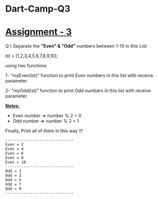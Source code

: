 # Dart-Camp-Q3
# <u>Assignment - 3</u>

Q \ Separate the **"Even" & "Odd"** numbers between 1-10 in this List 

lst = [1,2,3,4,5,6,7,8,9,10];

using two functions 

1- "myEven(lst)" function to print Even numbers in this list with receive parameter. 

2- "myOdd(lst)" function to print Odd numbers in this list with receive parameter. 

**<u>Notes:</u>**

- Even number => number % 2 = 0
- Odd number => number % 2 = 1

Finally, Print all of them in this way  !!!

```
------------------------------
Even = 2
Even = 4
Even = 6
Even = 8
Even = 10
------------------------------
Odd = 1
Odd = 3
Odd = 5
Odd = 7
Odd = 9
------------------------------
```

